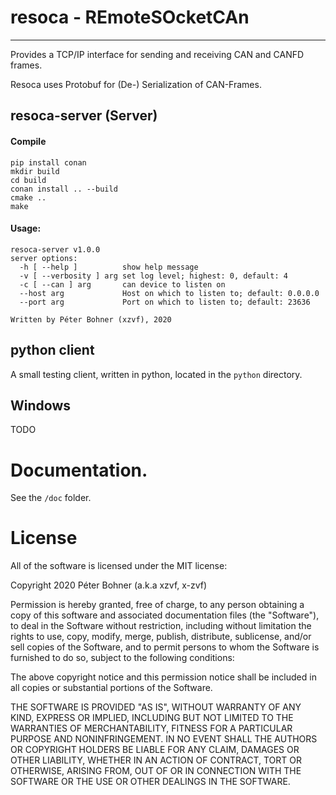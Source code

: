 # resoca - REmoteSOcketCAn
---

Provides a TCP/IP interface for sending and receiving CAN and CANFD frames.

Resoca uses Protobuf for (De-) Serialization of CAN-Frames.

## resoca-server (Server)
#### Compile
```
pip install conan
mkdir build
cd build
conan install .. --build
cmake ..
make
```
#### Usage:
```
resoca-server v1.0.0 
server options:
  -h [ --help ]          show help message
  -v [ --verbosity ] arg set log level; highest: 0, default: 4
  -c [ --can ] arg       can device to listen on
  --host arg             Host on which to listen to; default: 0.0.0.0
  --port arg             Port on which to listen to; default: 23636

Written by Péter Bohner (xzvf), 2020
```

## python client

A small testing client, written in python, located in the `python` directory.

## Windows
TODO

# Documentation.

See the `/doc` folder.

# License
All of the software is licensed under the MIT license:

Copyright 2020 Péter Bohner (a.k.a xzvf, x-zvf)

Permission is hereby granted, free of charge, to any person obtaining a copy of this software and associated documentation files (the "Software"), to deal in the Software without restriction, including without limitation the rights to use, copy, modify, merge, publish, distribute, sublicense, and/or sell copies of the Software, and to permit persons to whom the Software is furnished to do so, subject to the following conditions:

The above copyright notice and this permission notice shall be included in all copies or substantial portions of the Software.

THE SOFTWARE IS PROVIDED "AS IS", WITHOUT WARRANTY OF ANY KIND, EXPRESS OR IMPLIED, INCLUDING BUT NOT LIMITED TO THE WARRANTIES OF MERCHANTABILITY, FITNESS FOR A PARTICULAR PURPOSE AND NONINFRINGEMENT. IN NO EVENT SHALL THE AUTHORS OR COPYRIGHT HOLDERS BE LIABLE FOR ANY CLAIM, DAMAGES OR OTHER LIABILITY, WHETHER IN AN ACTION OF CONTRACT, TORT OR OTHERWISE, ARISING FROM, OUT OF OR IN CONNECTION WITH THE SOFTWARE OR THE USE OR OTHER DEALINGS IN THE SOFTWARE.
